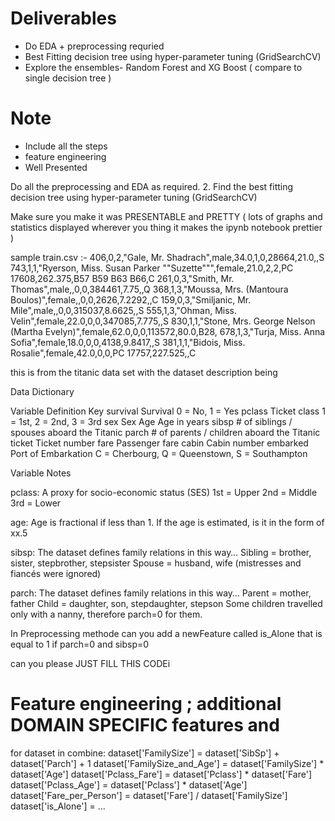 # Deliverables

- Do EDA + preprocessing requried
- Best Fitting decision tree using hyper-parameter tuning (GridSearchCV)
- Explore the ensembles- Random Forest and XG Boost ( compare to single decision tree )

# Note
- Include all the steps
- feature engineering
- Well Presented

Do all the preprocessing and EDA as required.
2. Find the best fitting decision tree using hyper-parameter tuning
(GridSearchCV)

Make sure you make it was PRESENTABLE and PRETTY ( lots of graphs and statistics displayed wherever you thing it makes the ipynb notebook prettier )

sample train.csv :-
406,0,2,"Gale, Mr. Shadrach",male,34.0,1,0,28664,21.0,,S
743,1,1,"Ryerson, Miss. Susan Parker ""Suzette""",female,21.0,2,2,PC 17608,262.375,B57 B59 B63 B66,C
261,0,3,"Smith, Mr. Thomas",male,,0,0,384461,7.75,,Q
368,1,3,"Moussa, Mrs. (Mantoura Boulos)",female,,0,0,2626,7.2292,,C
159,0,3,"Smiljanic, Mr. Mile",male,,0,0,315037,8.6625,,S
555,1,3,"Ohman, Miss. Velin",female,22.0,0,0,347085,7.775,,S
830,1,1,"Stone, Mrs. George Nelson (Martha Evelyn)",female,62.0,0,0,113572,80.0,B28,
678,1,3,"Turja, Miss. Anna Sofia",female,18.0,0,0,4138,9.8417,,S
381,1,1,"Bidois, Miss. Rosalie",female,42.0,0,0,PC 17757,227.525,,C


this is from the titanic data set with the dataset description being


Data Dictionary

Variable Definition Key
survival Survival 0 = No, 1 = Yes
pclass Ticket class 1 = 1st, 2 = 2nd, 3 = 3rd
sex Sex
Age Age in years
sibsp # of siblings / spouses aboard the Titanic
parch # of parents / children aboard the Titanic
ticket Ticket number
fare Passenger fare
cabin Cabin number
embarked Port of Embarkation C = Cherbourg, Q = Queenstown, S = Southampton

Variable Notes

pclass: A proxy for socio-economic status (SES)
1st = Upper
2nd = Middle
3rd = Lower

age: Age is fractional if less than 1. If the age is estimated, is it in the form of xx.5

sibsp: The dataset defines family relations in this way…
Sibling = brother, sister, stepbrother, stepsister
Spouse = husband, wife (mistresses and fiancés were ignored)

parch: The dataset defines family relations in this way…
Parent = mother, father
Child = daughter, son, stepdaughter, stepson
Some children travelled only with a nanny, therefore parch=0 for them. 

In Preprocessing methode can you add a newFeature called is_Alone that is equal to 1 if parch=0 and sibsp=0

can you please JUST FILL THIS CODEi

# Feature engineering ; additional DOMAIN SPECIFIC features and 
for dataset in combine:
    dataset['FamilySize']     = dataset['SibSp'] + dataset['Parch'] + 1
    dataset['FamilySize_and_Age'] = dataset['FamilySize'] * dataset['Age']
    dataset['Pclass_Fare'] = dataset['Pclass'] * dataset['Fare']
    dataset['Pclass_Age'] = dataset['Pclass'] * dataset['Age']
    dataset['Fare_per_Person'] = dataset['Fare'] / dataset['FamilySize']
    dataset['is_Alone'] = ...
